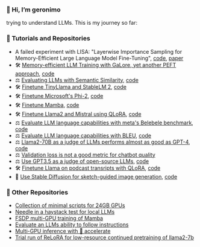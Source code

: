 ### 👋 Hi, I’m geronimo
trying to understand LLMs. This is my journey so far:

### 🚀 Tutorials and Repositories
* A failed experiment with LISA: "Layerwise Importance Sampling for Memory-Efficient Large Language Model Fine-Tuning", [code](https://github.com/geronimi73/3090_shorts/blob/main/nb_LISA_llama2-7b.ipynb), [paper](https://arxiv.org/abs/2403.17919)
* 🛠️ [Memory-efficient LLM Training with GaLore, yet another PEFT approach](https://medium.com/@geronimo7/llm-training-on-consumer-gpus-with-galore-d25075143cfb), [code](https://github.com/geronimi73/3090_shorts/blob/main/nb_galore_llama2-7b.ipynb)
* ⚖️ [Evaluating LLMs with Semantic Similarity](https://medium.com/@geronimo7/semscore-evaluating-llms-with-semantic-similarity-2abf5c2fadb9), [code](https://github.com/geronimi73/semscore)
* 🛠️ [Finetune TinyLlama and StableLM 2](https://medium.com/@geronimo7/tinyllama-1-1b-and-stable-lm-2-1-6b-cc0051d79be9), [code](https://github.com/geronimi73/TinyLlama-versus-StableLM2)
* 🛠️ [Finetune Microsoft's Phi-2](https://medium.com/@geronimo7/phinetuning-2-0-28a2be6de110), [code](https://github.com/geronimi73/phi2-finetune)
* 🛠️ [Finetune Mamba](https://medium.com/@geronimo7/mamba-a-shallow-dive-into-a-new-architecture-for-llms-54c70ade5957), [code](https://github.com/geronimi73/mamba/tree/main)
* 🛠️ [Finetune Llama2 and Mistral using QLoRA](https://medium.com/@geronimo7/finetuning-llama2-mistral-945f9c200611), [code](https://github.com/geronimi73/qlora-minimal)
* ⚖️ [Evaluate LLM language capabilities with meta's Belebele benchmark](https://medium.com/@geronimo7/evaluating-language-competence-of-llama-2-based-models-belebele-benchmark-91d4bbd250df), [code](https://github.com/geronimi73/belebele-llama)
* ⚖️ [Evaluate LLM language capabilities with BLEU](https://medium.com/@geronimo7/evaluating-language-competence-of-llama-2-based-models-the-bleu-score-d44c651a5e58), [code](https://github.com/geronimi73/sacrebleu-llama)
* ⚖️ [Llama2-70B as a judge of LLMs performs almost as good as GPT-4](https://medium.com/@geronimo7/judging-the-judges-668e80f4a1f2), [code](https://github.com/geronimi73/FastChat)
* ⚖️ [Validation loss is not a good metric for chatbot quality](https://medium.com/@geronimo7/reproducing-guanaco-141a6a85a3f7)
* ⚖️ [Use GPT3.5 as a judge of open-source LLMs](https://medium.com/@geronimo7/open-source-chatbots-in-the-wild-9a44d7a41a48), [code](https://github.com/g588928812/FastChat_eval)
* 🛠️ [Finetune Llama on podcast transripts with QLoRA](https://medium.com/@geronimo7/from-transcripts-to-ai-chat-an-experiment-with-the-lex-fridman-podcast-3248d216ec16), [code](https://github.com/g588928812/qlora)
* 💅 [Use Stable Diffusion for sketch-guided image generation](https://medium.com/@geronimo7/sketch-guided-stable-diffusion-a-tutorial-fb25bc69ddb5), [code](https://github.com/geronimi73/SD-minimal)

### 💎 Other Repositories
* [Collection of minimal scripts for 24GB GPUs](https://github.com/geronimi73/3090_shorts)
* [Needle in a haystack test for local LLMs](https://github.com/geronimi73/LLMTest_NeedleInAHaystack)
* [FSDP multi-GPU training of Mamba](https://github.com/geronimi73/train-mamba-with-fsdp)
* [Evaluate an LLMs ability to follow instructions](https://github.com/geronimi73/instruction-eval)
* [Multi-GPU inference with 🤗 accelerate](https://github.com/geronimi73/accelerate_tricks)
* [Trial run of ReLoRA for low-resource continued pretraining of llama2-7b](https://github.com/geronimi73/ReLoRA_trial)

  
